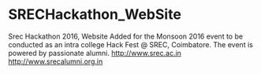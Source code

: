 # SRECHackathon_WebSite
Srec Hackathon 2016, Website
Added for the Monsoon 2016 event to be conducted as an intra college Hack Fest @ SREC, Coimbatore. The event is powered by passionate alumni.
http://www.srec.ac.in
http://www.srecalumni.org.in

